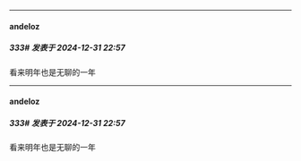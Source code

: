﻿
*****

####  andeloz  
##### 333#       发表于 2024-12-31 22:57

 看来明年也是无聊的一年


*****

####  andeloz  
##### 333#       发表于 2024-12-31 22:57

 看来明年也是无聊的一年

